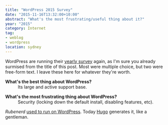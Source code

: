 ```yaml
---
title: "WordPress 2015 Survey"
date: "2015-11-16T13:32:00+10:00"
abstract: "What's the most frustrating/useful thing about it?"
year: "2015"
category: Internet
tag:
- weblog
- wordpress
location: sydney
---
```

WordPress are running their [yearly survey](http://wp-survey.polldaddy.com/s/wp-2015) again, as I'm sure you already surmised from the title of this post. Most were multiple choice, but two were free-form text. I leave these here for whatever they're worth.

<dl>

<dt style="font-weight:bold">What's the best thing about WordPress?</dt>
<dd>Its large and active support base.<p></p></dd>

<dt style="font-weight:bold">What's the most frustrating thing about WordPress?
<dd>Security (locking down the default install, disabling features, etc).<p></p></dd>

</dl>

*Rubenerd* [used to run on WordPress](https://rubenerd.com/wordpress-and-webserver-status/). Today [Hugo](http://gohugo.io) generates it, like a gentleman.

